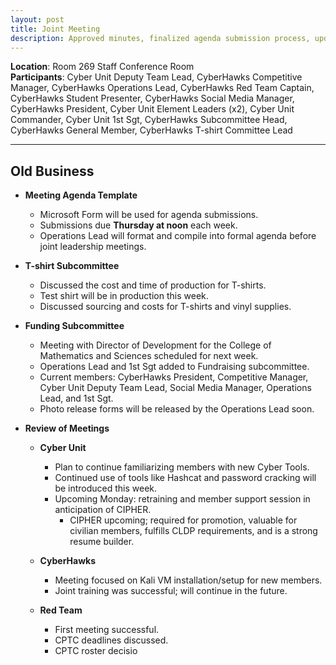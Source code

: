 ```yaml
---
layout: post
title: Joint Meeting
description: Approved minutes, finalized agenda submission process, updates on T-shirt and funding subcommittees, Cyber Unit and CyberHawks training reviews, CPTC roster decisions, and motions regarding Cyber Unit SOP and Officer of Operations.
---
```


**Location**: Room 269 Staff Conference Room  
**Participants**: Cyber Unit Deputy Team Lead, CyberHawks Competitive Manager, CyberHawks Operations Lead, CyberHawks Red Team Captain, CyberHawks Student Presenter, CyberHawks Social Media Manager, CyberHawks President, Cyber Unit Element Leaders (x2), Cyber Unit Commander, Cyber Unit 1st Sgt, CyberHawks Subcommittee Head, CyberHawks General Member, CyberHawks T-shirt Committee Lead  

---

## Old Business

- **Meeting Agenda Template**  
  - Microsoft Form will be used for agenda submissions.  
  - Submissions due **Thursday at noon** each week.  
  - Operations Lead will format and compile into formal agenda before joint leadership meetings.

- **T-shirt Subcommittee**  
  - Discussed the cost and time of production for T-shirts.  
  - Test shirt will be in production this week.  
  - Discussed sourcing and costs for T-shirts and vinyl supplies.

- **Funding Subcommittee**  
  - Meeting with Director of Development for the College of Mathematics and Sciences scheduled for next week.  
  - Operations Lead and 1st Sgt added to Fundraising subcommittee.  
  - Current members: CyberHawks President, Competitive Manager, Cyber Unit Deputy Team Lead, Social Media Manager, Operations Lead, and 1st Sgt.  
  - Photo release forms will be released by the Operations Lead soon.

- **Review of Meetings**  
  - **Cyber Unit**  
    - Plan to continue familiarizing members with new Cyber Tools.  
    - Continued use of tools like Hashcat and password cracking will be introduced this week.  
    - Upcoming Monday: retraining and member support session in anticipation of CIPHER.  
      - CIPHER upcoming; required for promotion, valuable for civilian members, fulfills CLDP requirements, and is a strong resume builder.  

  - **CyberHawks**  
    - Meeting focused on Kali VM installation/setup for new members.  
    - Joint training was successful; will continue in the future.  

  - **Red Team**  
    - First meeting successful.  
    - CPTC deadlines discussed.  
    - CPTC roster decisio
